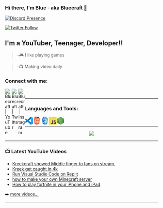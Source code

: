 ### Hi there, I'm Blue - aka Bluecraft 👋 

[![Discord Presence](https://lanyard.cnrad.dev/api/928412310249287691)](https://discord.com/users/928412310249287691)

[![Twitter Follow](https://img.shields.io/twitter/follow/SubtoBluecraft?color=1DA1F2&logo=twitter&style=for-the-badge)](https://twitter.com/intent/follow?original_referer=https%3A%2F%2Fgithub.com%FSubtoBluecraft&screen_name=SubtoBluecraft)

## I'm a YouTuber, Teenager, Developer!!
> -🎮 I like playing games

> -📺 Making video daily

### Connect with me:

[<img align="left" alt="Bluecraft | YouTube" width="22px" src="https://cdn.jsdelivr.net/npm/simple-icons@v3/icons/youtube.svg" />][youtube]
[<img align="left" alt="Bluecraft | Twitter" width="22px" src="https://cdn.jsdelivr.net/npm/simple-icons@v3/icons/twitter.svg" />][twitter]
[<img align="left" alt="Bluecraft  | Instagram" width="22px" src="https://cdn.jsdelivr.net/npm/simple-icons@v3/icons/instagram.svg" />][instagram]
<br />

---

### Languages and Tools:

<img align="left" alt="Visual Studio Code" width="26px" src="https://raw.githubusercontent.com/github/explore/80688e429a7d4ef2fca1e82350fe8e3517d3494d/topics/visual-studio-code/visual-studio-code.png" />
<img align="left" alt="HTML5" width="26px" src="https://raw.githubusercontent.com/github/explore/80688e429a7d4ef2fca1e82350fe8e3517d3494d/topics/html/html.png" />
<img align="left" alt="CSS3" width="26px" src="https://raw.githubusercontent.com/github/explore/80688e429a7d4ef2fca1e82350fe8e3517d3494d/topics/css/css.png" />
<img align="left" alt="JavaScript" width="26px" src="https://raw.githubusercontent.com/github/explore/80688e429a7d4ef2fca1e82350fe8e3517d3494d/topics/javascript/javascript.png" />
<img align="left" alt="Node.js" width="26px" src="https://raw.githubusercontent.com/github/explore/80688e429a7d4ef2fca1e82350fe8e3517d3494d/topics/nodejs/nodejs.png" />
<br />

<hr>
<p align="center">
	<img src="https://github-readme-stats.vercel.app/api?username=Bluecraftyt&include_all_commits=true&show_icons=true&hide_border=true&hide_title=true&count_private=true&theme=dark">

---
  
</p>


### 📺 Latest YouTube Videos

<!-- YOUTUBE:START -->
- [Kreekcraft showed Middle finger to fans on stream.](https://www.youtube.com/watch?v=K_7egVh6qLw)
- [Kreek get caught in 4k](https://www.youtube.com/watch?v=b9cLSWGhtPU)
- [Run Visual Studio Code on Replit](https://www.youtube.com/watch?v=xKkhWpxsuV0)
- [how to make your own Minecraft server](https://www.youtube.com/watch?v=X9rKgr_uqPI)
- [How to play fortnite in your iPhone and iPad](https://www.youtube.com/watch?v=WwMeDOmkZdw)
<!-- YOUTUBE:END -->

➡️ [more videos...](https://youtube.com/channel/UCTEEiT-zFAL0gNSFYU_CeYA)

---

</details>

[twitter]: https://twitter.com/Bluecraftplayz
[youtube]: https://youtube.com/channel/UCTEEiT-zFAL0gNSFYU_CeYA
[instagram]: https://instagram.com/insta_bluecraft
